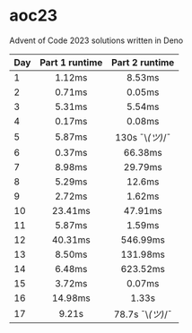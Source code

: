 # aoc23
Advent of Code 2023 solutions written in Deno

| Day | Part 1 runtime |      Part 2 runtime      |
|-----|:--------------:|:------------------------:|
|1|     1.12ms     |          8.53ms          |
|2|     0.71ms     |          0.05ms          |
|3|     5.31ms     |          5.54ms          |
|4|     0.17ms     |          0.08ms          |
|5|     5.87ms     |     130s ¯\\_(ツ)_/¯      |
|6|     0.37ms     |         66.38ms          |
|7|     8.98ms     |         29.79ms          |
|8|     5.29ms     |          12.6ms          |
|9|     2.72ms     |          1.62ms          |
|10|    23.41ms     |         47.91ms          |
|11|     5.87ms     |          1.59ms          |
|12|    40.31ms     |         546.99ms         |
|13|     8.50ms     |         131.98ms         |
|14|     6.48ms     |         623.52ms         |
|15|     3.72ms     |          0.07ms          |
|16|    14.98ms     |          1.33s           |
|17|     9.21s      |  78.7s ¯\\_(ツ)_/¯        |